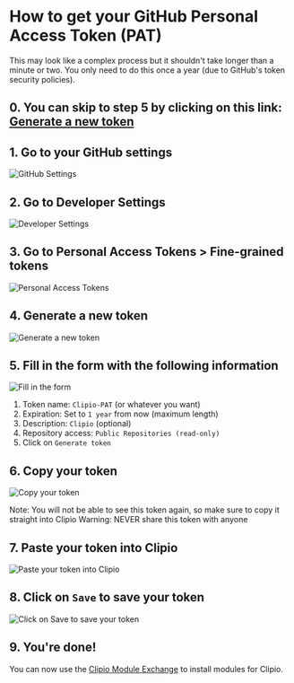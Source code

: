 # How to get your GitHub Personal Access Token (PAT)

This may look like a complex process but it shouldn't take longer than a minute or two. You only need to do this once a year (due to GitHub's token security policies).

## 0. You can skip to step 5 by clicking on this link: [Generate a new token](https://github.com/settings/personal-access-tokens/new)

## 1. Go to your GitHub settings

![GitHub Settings](https://i.imgur.com/Lh9w8Uq.png)

## 2. Go to Developer Settings

![Developer Settings](https://i.imgur.com/HNMxhTn.png)

## 3. Go to Personal Access Tokens > Fine-grained tokens

![Personal Access Tokens](https://i.imgur.com/hqTqqeZ.png)

## 4. Generate a new token

![Generate a new token](https://i.imgur.com/CVWsnHx.png)

## 5. Fill in the form with the following information

![Fill in the form](https://i.imgur.com/N6OopxN.png)

1. Token name: `Clipio-PAT` (or whatever you want)
2. Expiration: Set to `1 year` from now (maximum length)
3. Description: `Clipio` (optional)
4. Repository access: `Public Repositories (read-only)`
5. Click on `Generate token`

## 6. Copy your token

![Copy your token](https://i.imgur.com/LLGYNEl.png)

Note: You will not be able to see this token again, so make sure to copy it straight into Clipio
Warning: NEVER share this token with anyone

## 7. Paste your token into Clipio

![Paste your token into Clipio](https://i.imgur.com/JakQh80.png)

## 8. Click on `Save` to save your token

![Click on `Save` to save your token](https://i.imgur.com/eWvayxe.png)

## 9. You're done!

You can now use the [Clipio Module Exchange](https://github.com/pTinosq/clipio-modules) to install modules for Clipio.
